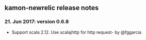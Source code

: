 kamon-newrelic release notes
------------------------

### 21. Jun 2017: version 0.6.8

- Support scala 2.12. Use scalajhttp for http request- by @fggarcia

